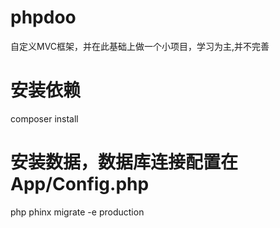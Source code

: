 # phpdoo

自定义MVC框架，并在此基础上做一个小项目，学习为主,并不完善

# 安装依赖
composer install

# 安装数据，数据库连接配置在App/Config.php
php phinx migrate -e production
